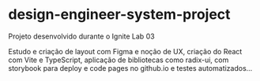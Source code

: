 # design-engineer-system-project
Projeto desenvolvido durante o Ignite Lab 03

Estudo e criação de layout com Figma e noção de UX, criação do React com Vite e TypeScript, aplicação de bibliotecas como radix-ui, com storybook para deploy e code pages no github.io e testes automatizados...
